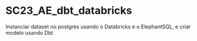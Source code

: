 # SC23_AE_dbt_databricks
Instanciar dataset no postgres usando o Databricks e o ElephantSQL, e criar modelo usando Dbt

